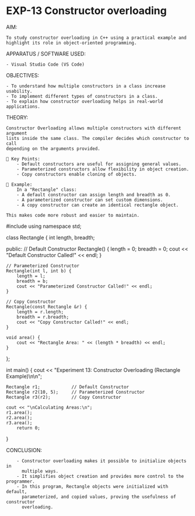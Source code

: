 # EXP-13 Constructor overloading



 AIM:

    To study constructor overloading in C++ using a practical example and 
    highlight its role in object-oriented programming.

 APPARATUS / SOFTWARE USED:

    - Visual Studio Code (VS Code)
   

 OBJECTIVES:

    - To understand how multiple constructors in a class increase usability.
    - To implement different types of constructors in a class.
    - To explain how constructor overloading helps in real-world applications.


 THEORY:


    Constructor Overloading allows multiple constructors with different argument
    lists inside the same class. The compiler decides which constructor to call
    depending on the arguments provided.

    🔹 Key Points:
        - Default constructors are useful for assigning general values.
        - Parameterized constructors allow flexibility in object creation.
        - Copy constructors enable cloning of objects.

    🔹 Example:
        In a "Rectangle" class:
        - A default constructor can assign length and breadth as 0.
        - A parameterized constructor can set custom dimensions.
        - A copy constructor can create an identical rectangle object.

    This makes code more robust and easier to maintain.


#include <iostream>
using namespace std;

class Rectangle {
    int length, breadth;

public:
    // Default Constructor
    Rectangle() {
        length = 0;
        breadth = 0;
        cout << "Default Constructor Called!" << endl;
    }

    // Parameterized Constructor
    Rectangle(int l, int b) {
        length = l;
        breadth = b;
        cout << "Parameterized Constructor Called!" << endl;
    }

    // Copy Constructor
    Rectangle(const Rectangle &r) {
        length = r.length;
        breadth = r.breadth;
        cout << "Copy Constructor Called!" << endl;
    }

    void area() {
        cout << "Rectangle Area: " << (length * breadth) << endl;
    }
};

int main() {
    cout << "Experiment 13: Constructor Overloading (Rectangle Example)\n\n";

    Rectangle r1;            // Default Constructor
    Rectangle r2(10, 5);     // Parameterized Constructor
    Rectangle r3(r2);        // Copy Constructor

    cout << "\nCalculating Areas:\n";
    r1.area();
    r2.area();
    r3.area();
        return 0;
}

 
   CONCLUSION:
  
        - Constructor overloading makes it possible to initialize objects in 
          multiple ways.
        - It simplifies object creation and provides more control to the programmer.
        - In this program, Rectangle objects were initialized with default, 
          parameterized, and copied values, proving the usefulness of constructor 
          overloading.
   
